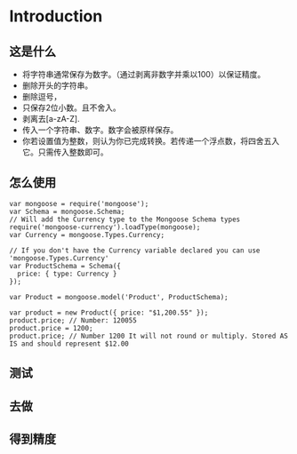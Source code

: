 # Introduction

## 这是什么

- 将字符串通常保存为数字。（通过剥离非数字并乘以100）以保证精度。
- 删除开头的字符串。
- 删除逗号，
- 只保存2位小数。且不舍入。
- 剥离去[a-zA-Z].
- 传入一个字符串、数字。数字会被原样保存。
- 你若设置值为整数，则认为你已完成转换。若传递一个浮点数，将四舍五入它。只需传入整数即可。

## 怎么使用

```
var mongoose = require('mongoose');
var Schema = mongoose.Schema;
// Will add the Currency type to the Mongoose Schema types
require('mongoose-currency').loadType(mongoose);
var Currency = mongoose.Types.Currency;
 
// If you don't have the Currency variable declared you can use 'mongoose.Types.Currency'
var ProductSchema = Schema({
  price: { type: Currency }
});
 
var Product = mongoose.model('Product', ProductSchema);
 
var product = new Product({ price: "$1,200.55" });
product.price; // Number: 120055
product.price = 1200;
product.price; // Number 1200 It will not round or multiply. Stored AS IS and should represent $12.00
```



## 测试

## 去做

## 得到精度

